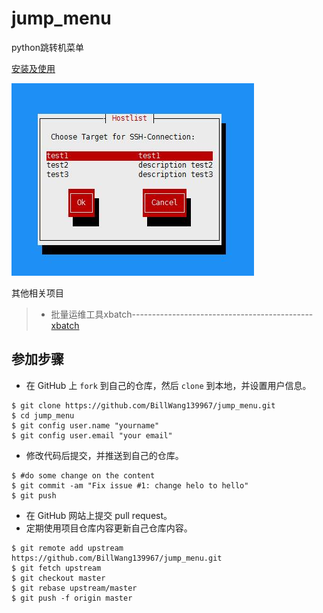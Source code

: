 # jump_menu

python跳转机菜单

[安装及使用](docs/install.md)


![Screenshot](images/jump_menu.jpg)

其他相关项目

> * 批量运维工具xbatch---------------------------------------------[xbatch](https://github.com/BillWang139967/xbatch)


## 参加步骤

* 在 GitHub 上 `fork` 到自己的仓库，然后 `clone` 到本地，并设置用户信息。
```
$ git clone https://github.com/BillWang139967/jump_menu.git
$ cd jump_menu
$ git config user.name "yourname"
$ git config user.email "your email"
```
* 修改代码后提交，并推送到自己的仓库。
```
$ #do some change on the content
$ git commit -am "Fix issue #1: change helo to hello"
$ git push
```
* 在 GitHub 网站上提交 pull request。
* 定期使用项目仓库内容更新自己仓库内容。
```
$ git remote add upstream https://github.com/BillWang139967/jump_menu.git
$ git fetch upstream
$ git checkout master
$ git rebase upstream/master
$ git push -f origin master
```

